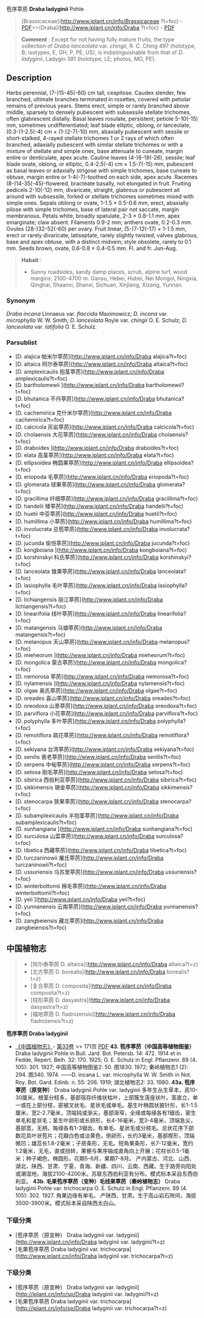 苞序葶苈 **Draba ladyginii** Pohle

> [Brassicaceae](http://www.iplant.cn/info/Brassicaceae ?t=foc) - [PDF](http://iplant.cn/foc/pdf/Brassicaceae.pdf)>>[Draba](http://www.iplant.cn/info/Draba ?t=foc) - [PDF](http://www.iplant.cn/foc/pdf/Draba.pdf)

> **Comment** : 
> Except for not having fully mature fruits, the type collection of *Draba lanceolata* var. *chingii*, R. C. Ching 497 (holotype, B; isotypes, E, GH, P, PE, US), is indistinguishable from that of *D. ladyginii*, Ladygin 381 (holotype, LE; photos, MO, PE).

## Description

Herbs perennial, (7-)15-45(-60) cm tall, cespitose. Caudex slender, few branched, ultimate branches terminated in rosettes, covered with petiolar remains of previous years. Stems erect, simple or rarely branched above middle, sparsely to densely pubescent with subsessile stellate trichomes, often glabrescent distally. Basal leaves rosulate, persistent; petiole 5-10(-15) mm, sometimes undifferentiated; leaf blade elliptic, oblong, or lanceolate, (0.3-)1-2.5(-4) cm × (1-)2-7(-10) mm, abaxially pubescent with sessile or short-stalked, 4-rayed stellate trichomes 1 or 2 rays of which often branched, adaxially pubescent with similar stellate trichomes or with a mixture of stellate and simple ones, base attenuate to cuneate, margin entire or denticulate, apex acute. Cauline leaves (4-)6-19(-26), sessile; leaf blade ovate, oblong, or elliptic, 0.4-2.5(-4) cm × 1.5-7(-15) mm, pubescent as basal leaves or adaxially strigose with simple trichomes, base cuneate to obtuse, margin entire or 1-4(-7)-toothed on each side, apex acute. Racemes (8-)14-35(-45)-flowered, bracteate basally, not elongated in fruit. Fruiting pedicels 2-10(-12) mm, divaricate, straight, glabrous or pubescent all around with subsessile, forked or stellate trichomes sometimes mixed with simple ones. Sepals oblong or ovate, 1-1.5 × 0.5-0.6 mm, erect, abaxially pilose with simple trichomes, base of lateral pair not saccate, margin membranous. Petals white, broadly spatulate, 2-3 × 0.8-1.1 mm, apex emarginate; claw absent. Filaments 0.9-2 mm; anthers ovate, 0.2-0.3 mm. Ovules (28-)32-52(-60) per ovary. Fruit linear, (5-)7-12(-17) × 1-1.5 mm, erect or rarely divaricate, latiseptate, rarely slightly twisted; valves glabrous, base and apex obtuse, with a distinct midvein; style obsolete, rarely to 0.1 mm. Seeds brown, ovate, 0.6-0.8 × 0.4-0.5 mm. Fl. and fr. Jun-Aug.

> **Habait** : 
>* Sunny roadsides, sandy damp places, scrub, alpine turf, wood margins; 2100-4700 m. Gansu, Hebei, Hubei, Nei Mongol, Ningxia, Qinghai, Shaanxi, Shanxi, Sichuan, Xinjiang, Xizang, Yunnan.

### Synonym
*Draba incana* Linnaeus var. *flaccida* Maximowicz; *D. incana* var. *microphylla* W. W. Smith; *D. lanceolata* Royle var. *chingii* O. E. Schulz; *D. lanceolata* var. *latifolia* O. E. Schulz.

### Parsublist

* [D.  alajica  帕米尔葶苈](http://www.iplant.cn/info/Draba alajica?t=foc)
* [D.  altaica  阿尔泰葶苈](http://www.iplant.cn/info/Draba altaica?t=foc)
* [D.  amplexicaulis  抱茎葶苈](http://www.iplant.cn/info/Draba amplexicaulis?t=foc)
* [D.  bartholomewii  ](http://www.iplant.cn/info/Draba bartholomewii?t=foc)
* [D.  bhutanica  不丹葶苈](http://www.iplant.cn/info/Draba bhutanica?t=foc)
* [D.  cachemirica  克什米尔葶苈](http://www.iplant.cn/info/Draba cachemirica?t=foc)
* [D.  calcicola  灰岩葶苈](http://www.iplant.cn/info/Draba calcicola?t=foc)
* [D.  cholaensis  大花葶苈](http://www.iplant.cn/info/Draba cholaensis?t=foc)
* [D.  draboides  ](http://www.iplant.cn/info/Draba draboides?t=foc)
* [D.  elata  高茎葶苈](http://www.iplant.cn/info/Draba elata?t=foc)
* [D.  ellipsoidea  椭圆果葶苈](http://www.iplant.cn/info/Draba ellipsoidea?t=foc)
* [D.  eriopoda  毛葶苈](http://www.iplant.cn/info/Draba eriopoda?t=foc)
* [D.  glomerata  球果葶苈](http://www.iplant.cn/info/Draba glomerata?t=foc)
* [D.  gracillima  纤细葶苈](http://www.iplant.cn/info/Draba gracillima?t=foc)
* [D.  handelii  矮葶苈](http://www.iplant.cn/info/Draba handelii?t=foc)
* [D.  huetii  中亚葶苈](http://www.iplant.cn/info/Draba huetii?t=foc)
* [D.  humillima  小葶苈](http://www.iplant.cn/info/Draba humillima?t=foc)
* [D.  involucrata  总苞葶苈](http://www.iplant.cn/info/Draba involucrata?t=foc)
* [D.  jucunda  愉悦葶苈](http://www.iplant.cn/info/Draba jucunda?t=foc)
* [D.  kongboiana  ](http://www.iplant.cn/info/Draba kongboiana?t=foc)
* [D.  korshinskyi  科氏葶苈](http://www.iplant.cn/info/Draba korshinskyi?t=foc)
* [D.  lanceolata  锥果葶苈](http://www.iplant.cn/info/Draba lanceolata?t=foc)
* [D.  lasiophylla  毛叶葶苈](http://www.iplant.cn/info/Draba lasiophylla?t=foc)
* [D.  lichiangensis  丽江葶苈](http://www.iplant.cn/info/Draba lichiangensis?t=foc)
* [D.  linearifolia  线叶葶苈](http://www.iplant.cn/info/Draba linearifolia?t=foc)
* [D.  matangensis  马塘葶苈](http://www.iplant.cn/info/Draba matangensis?t=foc)
* [D.  melanopus  天山葶苈](http://www.iplant.cn/info/Draba melanopus?t=foc)
* [D.  mieheorum  ](http://www.iplant.cn/info/Draba mieheorum?t=foc)
* [D.  mongolica  蒙古葶苈](http://www.iplant.cn/info/Draba mongolica?t=foc)
* [D.  nemorosa  葶苈](http://www.iplant.cn/info/Draba nemorosa?t=foc)
* [D.  nylamensis  ](http://www.iplant.cn/info/Draba nylamensis?t=foc)
* [D.  olgae  奥氏葶苈](http://www.iplant.cn/info/Draba olgae?t=foc)
* [D.  oreades  喜山葶苈](http://www.iplant.cn/info/Draba oreades?t=foc)
* [D.  oreodoxa  山景葶苈](http://www.iplant.cn/info/Draba oreodoxa?t=foc)
* [D.  parviflora  小花葶苈](http://www.iplant.cn/info/Draba parviflora?t=foc)
* [D.  polyphylla  多叶葶苈](http://www.iplant.cn/info/Draba polyphylla?t=foc)
* [D.  remotiflora  疏花葶苈](http://www.iplant.cn/info/Draba remotiflora?t=foc)
* [D.  sekiyana  台湾葶苈](http://www.iplant.cn/info/Draba sekiyana?t=foc)
* [D.  senilis  衰老葶苈](http://www.iplant.cn/info/Draba senilis?t=foc)
* [D.  serpens  中甸葶苈](http://www.iplant.cn/info/Draba serpens?t=foc)
* [D.  setosa  刚毛葶苈](http://www.iplant.cn/info/Draba setosa?t=foc)
* [D.  sibirica  西伯利亚葶苈](http://www.iplant.cn/info/Draba sibirica?t=foc)
* [D.  sikkimensis  锡金葶苈](http://www.iplant.cn/info/Draba sikkimensis?t=foc)
* [D.  stenocarpa  狭果葶苈](http://www.iplant.cn/info/Draba stenocarpa?t=foc)
* [D.  subamplexicaulis  半抱茎葶苈](http://www.iplant.cn/info/Draba subamplexicaulis?t=foc)
* [D.  sunhangiana  ](http://www.iplant.cn/info/Draba sunhangiana?t=foc)
* [D.  surculosa  山菜葶苈](http://www.iplant.cn/info/Draba surculosa?t=foc)
* [D.  tibetica  西藏葶苈](http://www.iplant.cn/info/Draba tibetica?t=foc)
* [D.  turczaninowii  屠氏葶苈](http://www.iplant.cn/info/Draba turczaninowii?t=foc)
* [D.  ussuriensis  乌苏里葶苈](http://www.iplant.cn/info/Draba ussuriensis?t=foc)
* [D.  winterbottomii  棉毛葶苈](http://www.iplant.cn/info/Draba winterbottomii?t=foc)
* [D.  yeii  ](http://www.iplant.cn/info/Draba yeii?t=foc)
* [D.  yunnanensis  云南葶苈](http://www.iplant.cn/info/Draba yunnanensis?t=foc)
* [D.  zangbeiensis  藏北葶苈](http://www.iplant.cn/info/Draba zangbeiensis?t=foc)

## 中国植物志

> * [阿尔泰葶苈  D.  altaica](http://www.iplant.cn/info/Draba altaica?t=z)
> * [北方葶苈  D.  borealis](http://www.iplant.cn/info/Draba borealis?t=z)
> * [复合葶苈  D.  composita](http://www.iplant.cn/info/Draba composita?t=z)
> * [柱形葶苈  D.  dasyastra](http://www.iplant.cn/info/Draba dasyastra?t=z)
> * [福地葶苈  D.  fladnizensis](http://www.iplant.cn/info/Draba fladnizensis?t=z)

**苞序葶苈 Draba ladyginii**

* [《中国植物志》](http://www.iplant.cn/frps)- [第33卷](http://www.iplant.cn/frps/vol/33) >> 171页 [PDF](http://www.iplant.cn/frps/pdf/33/171d.PDF)
**43. 苞序葶苈（中国高等植物图鉴）**
Draba ladyginii Pohle in Bull. Jard. Bot. Petersb. 14: 472. 1914 et in Fedde, Repert. Beih. 32: 170. 1925; O. E. Schulz in Engl. Pflanzenr. 89 (4. 105): 301. 1927; 中国高等植物图鉴2: 50. 图1830. 1972; 秦岭植物志1 (2): 294. 图340. 1974. ——D. incana L. var. microphylla W. W. Smith in Not. Roy. Bot. Gard. Edinb. n. 55: 206. 1919; 湖北植物志2: 33. 1980.
**43a. 苞序葶苈（原变种）**
Draba ladyginii Pohle var. ladyginii
多年生丛生草本，高10-30厘米。根茎分枝多，基部宿存纤维状枯叶，上部簇生莲座状叶。茎直立，单一或在上部分枝，密被叉状毛、星状毛或单毛。基生叶椭圆状披针形，长1-1.5厘米，宽2-2.7毫米，顶端钝或渐尖，基部渐窄，全缘或每缘各有1锯齿，密生单毛和星状毛；茎生叶卵形或长卵形，长4-16毫米，宽3-4毫米，顶端急尖，基部宽，无柄，每缘各有1-3锯齿，有单毛、星状毛或分枝毛。总状花序下部数花具叶状苞片；花瓣白色或淡黄色，倒卵形，长约3毫米，基部楔形，顶端微凹；雄蕊长1.8-2毫米；子房条形，无毛。短角果条形，长7-12毫米，宽约1.2毫米，无毛，直或扭转，果梗与果序轴成直角向上开展；花柱长0.5-1毫米；种子褐色，椭圆形。花期5-6月，果期7-8月。
产内蒙古、河北、山西、湖北、陕西、甘肃、宁夏、青海、新疆、四川、云南、西藏。生于路旁向阳处或潮湿地，海拔2100-4200米。苏联东西伯利亚有分布。模式标本采自东西伯利亚。
**43b. 毛果苞序葶苈（变种）毛线果葶苈（秦岭植物志）**
Draba ladyginii Pohle var. trichocarpa O. E. Schulz in Engl. Pflanzenr. 89 (4. 105): 302. 1927.
角果边缘有单毛。
产陕西、甘肃。生于高山岩石隙间，海拔3500-3900米。模式标本采自陕西太白山。

### 下级分类
* [苞序葶苈（原变种）  Draba ladyginii var. ladyginii](http://www.iplant.cn/info/Draba ladyginii var. ladyginii?t=z)
* [毛果苞序葶苈  Draba ladyginii var. trichocarpa](http://www.iplant.cn/info/Draba ladyginii var. trichocarpa?t=z)

### 下级分类
* [苞序葶苈（原变种）  Draba ladyginii var. ladyginii](http://iplant.cn/info/sp/Draba ladyginii var. ladyginii?t=z)
* [毛果苞序葶苈  Draba ladyginii var. trichocarpa](http://iplant.cn/info/sp/Draba ladyginii var. trichocarpa?t=z)

